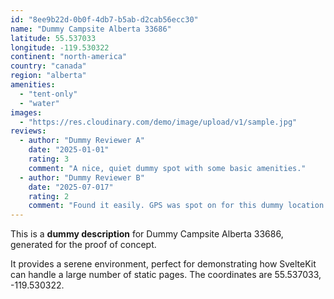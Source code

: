 ```yaml
---
id: "8ee9b22d-0b0f-4db7-b5ab-d2cab56ecc30"
name: "Dummy Campsite Alberta 33686"
latitude: 55.537033
longitude: -119.530322
continent: "north-america"
country: "canada"
region: "alberta"
amenities:
  - "tent-only"
  - "water"
images:
  - "https://res.cloudinary.com/demo/image/upload/v1/sample.jpg"
reviews:
  - author: "Dummy Reviewer A"
    date: "2025-01-01"
    rating: 3
    comment: "A nice, quiet dummy spot with some basic amenities."
  - author: "Dummy Reviewer B"
    date: "2025-07-017"
    rating: 2
    comment: "Found it easily. GPS was spot on for this dummy location."
---
```


This is a **dummy description** for Dummy Campsite Alberta 33686, generated for the proof of concept.

It provides a serene environment, perfect for demonstrating how SvelteKit can handle a large number of static pages. The coordinates are 55.537033, -119.530322.

